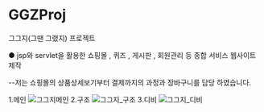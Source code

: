 # GGZProj
그그지(그땐 그랬지) 프로젝트

● jsp와 servlet을 활용한 쇼핑몰 , 퀴즈 , 게시판 , 회원관리 등 종합 서비스 웹사이트 제작

  --저는 쇼핑몰의 상품상세보기부터 결제까지의 과정과 장바구니를 담당 하였습니다.

  1.메인
  ![그그지메인](https://user-images.githubusercontent.com/86863254/127943983-44ac6742-a281-48a5-a96b-e4fcb7f071cc.png)
  2.구조
  ![그그지_구조](https://user-images.githubusercontent.com/86863254/127943978-3f625b64-5dee-43c5-835b-821db14bc69b.png)
  3.디비 
  ![그그지_디비](https://user-images.githubusercontent.com/86863254/127943982-b65692c5-b13f-4e56-a1d3-3cf032dbaf9f.png)


